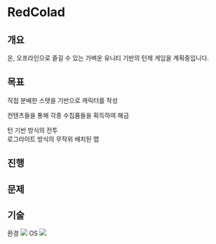 # RedColad

## 개요

온, 오프라인으로 즐길 수 있는 가벼운 유니티 기반의 턴제 게임을 계획중입니다.

## 목표

직접 분배한 스탯을 기반으로 캐릭터를 작성
  
컨텐츠들을 통해 각종 수집품들을 획득하여 해금
  
턴 기반 방식의 전투  
로그라이트 방식의 무작위 배치된 맵

## 진행



## 문제
## 기술

환경
<img src="https://img.shields.io/badge/Unity-3776AB?style=for-the-badge&logo=Unity&logoColor=white">
OS
<img src="https://img.shields.io/badge/Windows-3776AB?style=for-the-badge&logo=Windows&logoColor=white">
